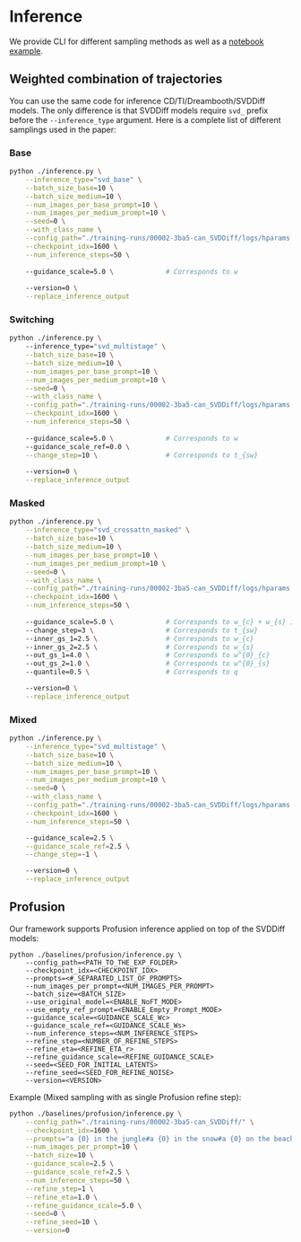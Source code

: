 # Inference

We provide CLI for different sampling methods as well as a [notebook example](<../Training & Inference.ipynb>). 

## Weighted combination of trajectories

You can use the same code for inference CD/TI/Dreambooth/SVDDiff models. The only difference is that SVDDiff models require `svd_` prefix before the `--inference_type` argument. Here is a complete list of different samplings used in the paper:

### Base
```bash
python ./inference.py \
    --inference_type="svd_base" \
    --batch_size_base=10 \
    --batch_size_medium=10 \
    --num_images_per_base_prompt=10 \
    --num_images_per_medium_prompt=10 \
    --seed=0 \
    --with_class_name \
    --config_path="./training-runs/00002-3ba5-can_SVDDiff/logs/hparams.yml" \
    --checkpoint_idx=1600 \
    --num_inference_steps=50 \
    
    --guidance_scale=5.0 \             # Corresponds to w
    
    --version=0 \
    --replace_inference_output 
```

### Switching
```bash
python ./inference.py \    
    --inference_type="svd_multistage" \
    --batch_size_base=10 \
    --batch_size_medium=10 \
    --num_images_per_base_prompt=10 \
    --num_images_per_medium_prompt=10 \
    --seed=0 \
    --with_class_name \
    --config_path="./training-runs/00002-3ba5-can_SVDDiff/logs/hparams.yml" \
    --checkpoint_idx=1600 \
    --num_inference_steps=50 \
    
    --guidance_scale=5.0 \             # Corresponds to w
    --guidance_scale_ref=0.0 \
    --change_step=10 \                 # Corresponds to t_{sw}
 
    --version=0 \
    --replace_inference_output 
```

### Masked
```bash
python ./inference.py \
    --inference_type="svd_crossattn_masked" \
    --batch_size_base=10 \
    --batch_size_medium=10 \
    --num_images_per_base_prompt=10 \
    --num_images_per_medium_prompt=10 \
    --seed=0 \
    --with_class_name \
    --config_path="./training-runs/00002-3ba5-can_SVDDiff/logs/hparams.yml" \
    --checkpoint_idx=1600 \
    --num_inference_steps=50 \
    
    --guidance_scale=5.0 \             # Corresponds to w_{c} + w_{s} in equation (10)
    --change_step=3 \                  # Corresponds to t_{sw}
    --inner_gs_1=2.5 \                 # Corresponds to w_{c}
    --inner_gs_2=2.5 \                 # Corresponds to w_{s}
    --out_gs_1=4.0 \                   # Corresponds to w^{0}_{c}
    --out_gs_2=1.0 \                   # Corresponds to w^{0}_{s}
    --quantile=0.5 \                   # Corresponds to q

    --version=0 \
    --replace_inference_output 
```

### Mixed
```bash
python ./inference.py \
    --inference_type="svd_multistage" \
    --batch_size_base=10 \
    --batch_size_medium=10 \
    --num_images_per_base_prompt=10 \
    --num_images_per_medium_prompt=10 \
    --seed=0 \
    --with_class_name \
    --config_path="./training-runs/00002-3ba5-can_SVDDiff/logs/hparams.yml" \
    --checkpoint_idx=1600 \
    --num_inference_steps=50 \

    --guidance_scale=2.5 \
    --guidance_scale_ref=2.5 \
    --change_step=-1 \

    --version=0 \
    --replace_inference_output 
```


## Profusion

Our framework supports Profusion inference applied on top of the SVDDiff models:

```base
python ./baselines/profusion/inference.py \
    --config_path=<PATH_TO_THE_EXP_FOLDER>
    --checkpoint_idx=<CHECKPOINT_IDX>
    --prompts=<#_SEPARATED_LIST_OF_PROMPTS>
    --num_images_per_prompt=<NUM_IMAGES_PER_PROMPT>
    --batch_size=<BATCH_SIZE>
    --use_original_model=<ENABLE_NoFT_MODE>
    --use_empty_ref_prompt=<ENABLE_Empty_Prompt_MODE>
    --guidance_scale=<GUIDANCE_SCALE_Wc>
    --guidance_scale_ref=<GUIDANCE_SCALE_Ws>
    --num_inference_steps=<NUM_INFERENCE_STEPS>
    --refine_step=<NUMBER_OF_REFINE_STEPS>
    --refine_eta=<REFINE_ETA_r>
    --refine_guidance_scale=<REFINE_GUIDANCE_SCALE>
    --seed=<SEED_FOR_INITIAL_LATENTS>
    --refine_seed=<SEED_FOR_REFINE_NOISE>
    --version=<VERSION>
```

Example (Mixed sampling with as single Profusion refine step):
```bash
python ./baselines/profusion/inference.py \
    --config_path="./training-runs/00002-3ba5-can_SVDDiff/" \
    --checkpoint_idx=1600 \
    --prompts="a {0} in the jungle#a {0} in the snow#a {0} on the beach" \
    --num_images_per_prompt=10 \
    --batch_size=10 \
    --guidance_scale=2.5 \
    --guidance_scale_ref=2.5 \
    --num_inference_steps=50 \
    --refine_step=1 \
    --refine_eta=1.0 \
    --refine_guidance_scale=5.0 \
    --seed=0 \
    --refine_seed=10 \
    --version=0
```
